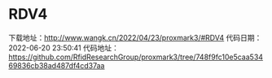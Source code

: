 # RDV4
下载地址：http://www.wangk.cn/2022/04/23/proxmark3/#RDV4
代码日期：2022-06-20 23:50:41
代码地址：https://github.com/RfidResearchGroup/proxmark3/tree/748f9fc10e5caa53469836cb38ad487df4cd37aa
